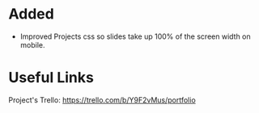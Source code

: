 # Added
- Improved Projects css so slides take up 100% of the screen width on mobile.

# Useful Links
Project's Trello: https://trello.com/b/Y9F2vMus/portfolio